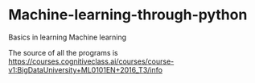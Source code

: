 # Machine-learning-through-python
Basics in learning Machine learning


The source of all the programs is https://courses.cognitiveclass.ai/courses/course-v1:BigDataUniversity+ML0101EN+2016_T3/info
